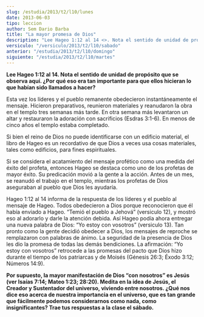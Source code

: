 ```yaml
---
slug: /estudia/2013/t2/l10/lunes
date: 2013-06-03
tipo: leccion
author: Sem Dario Barba
title: "La mayor promesa de Dios"
description: "Lee Hageo 1:12 al 14 <>. Nota el sentido de unidad de propósito que se observa  aquí. ¿Por qué eso era tan importante para que ellos hicieran lo que habían  sido llamados a hacer? Esta vez los líderes y el pueblo remanente obedecieron  instantáneamente el mensaje. Hicieron ..."
versiculo: "/versiculo/2013/t2/l10/sabado"
anterior: "/estudia/2013/t2/l10/domingo"
siguiente: "/estudia/2013/t2/l10/martes"
---
```


**Lee Hageo 1:12 al 14. Nota el sentido de unidad de propósito que se observa aquí. ¿Por qué eso era tan importante para que ellos hicieran lo que habían sido llamados a hacer?**

Esta vez los líderes y el pueblo remanente obedecieron instantáneamente el mensaje. Hicieron preparativos, reunieron materiales y reanudaron la obra en el templo tres semanas más tarde. En otra semana más levantaron un altar y restauraron la adoración con sacrificios (Esdras 3:1-6). En menos de cinco años el templo estaba completado.

Si bien el reino de Dios no puede identificarse con un edificio material, el libro de Hageo es un recordativo de que Dios a veces usa cosas materiales, tales como edificios, para fines espirituales.

Si se considera el acatamiento del mensaje profético como una medida del éxito del profeta, entonces Hageo se destaca como uno de los profetas de mayor éxito. Su predicación movió a la gente a la acción. Antes de un mes, se reanudó el trabajo en el templo, mientras los profetas de Dios aseguraban al pueblo que Dios les ayudaría.

Hageo 1:12 al 14 informa de la respuesta de los líderes y el pueblo al mensaje de Hageo. Todos obedecieron a Dios porque reconocieron que él había enviado a Hageo. “Temió el pueblo a Jehová” (versiculo 12), y mostró eso al adorarlo y darle la atención debida. Así Hageo podía ahora entregar una nueva palabra de Dios: “Yo estoy con vosotros” (versiculo 13). Tan pronto como la gente decidió obedecer a Dios, los mensajes de reproche se remplazaron con palabras de ánimo. La seguridad de la presencia de Dios les dio la promesa de todas las demás bendiciones. La afirmación: “Yo estoy con vosotros” retrocede a las promesas del pacto que Dios hizo durante el tiempo de los patriarcas y de Moisés (Génesis 26:3; Éxodo 3:12; Números 14:9).

**Por supuesto, la mayor manifestación de Dios “con nosotros” es Jesús (ver Isaías 7:14; Mateo 1:23; 28:20). Medita en la idea de Jesús, el Creador y Sustentador del universo, viviendo entre nosotros. ¿Qué nos dice eso acerca de nuestra importancia en el universo, que es tan grande que fácilmente podemos considerarnos como nada, como insignificantes? Trae tus respuestas a la clase el sábado.**
